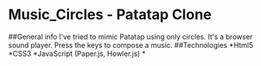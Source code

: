# Music_Circles - Patatap Clone
##General info
I've tried to mimic Patatap using only circles.
It's a browser sound player.
Press the keys to compose a music.
##Technologies
 *Html5
 *CSS3
 *JavaScript (Paper.js, Howler.js)
 *
